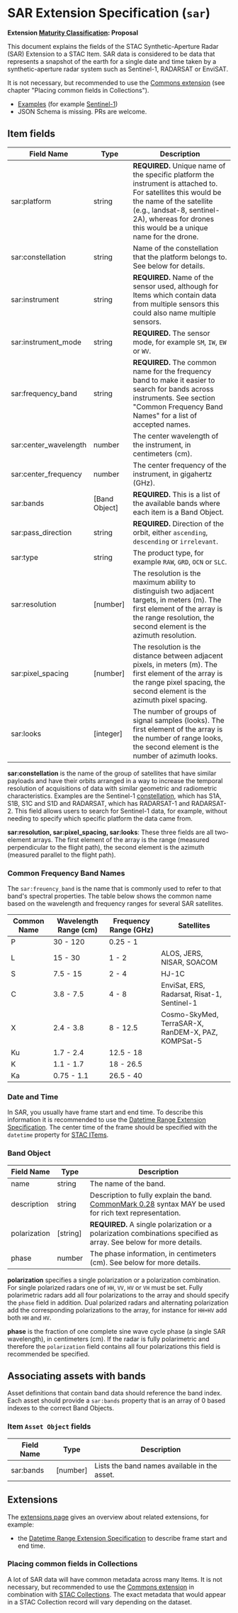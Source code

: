 # SAR Extension Specification (`sar`)

**Extension [Maturity Classification](../README.md#extension-maturity): Proposal**

This document explains the fields of the STAC Synthetic-Aperture Radar (SAR) Extension to a STAC Item.
SAR data is considered to be data that represents a snapshot of the earth for a single date and time taken by a synthetic-aperture radar system such as Sentinel-1, RADARSAT or EnviSAT.

It is not necessary, but recommended to use the [Commons extension](../commons/README.md) (see chapter "Placing common fields in Collections").

- [Examples](examples/) (for example [Sentinel-1](examples/sentinel1.json))
- JSON Schema is missing. PRs are welcome.

## Item fields

| Field Name            | Type          | Description |
| --------------------- | ------------- | ----------- |
| sar:platform          | string        | **REQUIRED.** Unique name of the specific platform the instrument is attached to. For satellites this would be the name of the satellite (e.g., landsat-8, sentinel-2A), whereas for drones this would be a unique name for the drone. |
| sar:constellation     | string        | Name of the constellation that the platform belongs to. See below for details. |
| sar:instrument        | string        | **REQUIRED.** Name of the sensor used, although for Items which contain data from multiple sensors this could also name multiple sensors. |
| sar:instrument_mode   | string        | **REQUIRED.** The sensor mode, for example `SM`, `IW`, `EW` or `WV`. |
| sar:frequency_band    | string        | **REQUIRED.** The common name for the frequency band to make it easier to search for bands across instruments. See section "Common Frequency Band Names" for a list of accepted names. |
| sar:center_wavelength | number        | The center wavelength of the instrument, in centimeters (cm). |
| sar:center_frequency  | number        | The center frequency of the instrument, in gigahertz (GHz). |
| sar:bands             | [Band Object] | **REQUIRED.** This is a list of the available bands where each item is a Band Object. |
| sar:pass_direction    | string        | **REQUIRED.** Direction of the orbit, either `ascending`, `descending` or `irrelevant`. |
| sar:type              | string        | The product type, for example `RAW`, `GRD`, `OCN` or `SLC`. |
| sar:resolution        | [number]      | The resolution is the maximum ability to distinguish two adjacent targets, in meters (m). The first element of the array is the range resolution, the second element is the azimuth resolution. |
| sar:pixel_spacing     | [number]      | The resolution is the distance between adjacent pixels, in meters (m). The first element of the array is the range pixel spacing, the second element is the azimuth pixel spacing. |
| sar:looks             | [integer]     | The number of groups of signal samples (looks). The first element of the array is the number of range looks, the second element is the number of azimuth looks. |

**sar:constellation** is the name of the group of satellites that have similar payloads and have their orbits arranged in a way to increase the temporal resolution of acquisitions of data with similar geometric and radiometric characteristics. Examples are the Sentinel-1 [constellation](https://www.esa.int/Our_Activities/Observing_the_Earth/Copernicus/Sentinel-1/Satellite_constellation), which has S1A, S1B, S1C and S1D and RADARSAT, which has RADARSAT-1 and RADARSAT-2. This field allows users to search for Sentinel-1 data, for example, without needing to specify which specific platform the data came from.

**sar:resolution, sar:pixel_spacing, sar:looks**: These three fields are all two-element arrays. The first element of the array is the range (measured perpendicular to the flight path), the second element is the azimuth (measured parallel to the flight path).

### Common Frequency Band Names

The `sar:freuency_band` is the name that is commonly used to refer to that band's spectral
properties. The table below shows the common name based on the wavelength and frequency ranges for several SAR satellites.

| Common Name | Wavelength Range (cm) | Frequency Range (GHz) | Satellites |
| ----------- | --------------------- | --------------------- | ---------- |
| P           | 30 - 120              | 0.25 - 1              | |
| L           | 15 - 30               | 1 - 2                 | ALOS, JERS, NISAR, SOACOM |
| S           | 7.5 - 15              | 2 - 4                 | HJ-1C |
| C           | 3.8 - 7.5             | 4 - 8                 | EnviSat, ERS, Radarsat, Risat-1, Sentinel-1 |
| X           | 2.4 - 3.8             | 8 - 12.5              | Cosmo-SkyMed, TerraSAR-X, RanDEM-X, PAZ, KOMPSat-5 |
| Ku          | 1.7 - 2.4             | 12.5 - 18             | |
| K           | 1.1 - 1.7             | 18 - 26.5             | |
| Ka          | 0.75 - 1.1            | 26.5 - 40             | |

### Date and Time

In SAR, you usually have frame start and end time. To describe this information it is recommended to use the [Datetime Range Extension Specification](../datetime-range/README.md). The center time of the frame should be specified with the `datetime` property for [STAC ITems](../../item-spec/item-spec.md).

### Band Object

| Field Name          | Type      | Description |
| ------------------- | --------- | ----------- |
| name                | string    | The name of the band. |
| description         | string    | Description to fully explain the band. [CommonMark 0.28](http://commonmark.org/) syntax MAY be used for rich text representation. |
| polarization        | [string]  | **REQUIRED.** A single polarization or a polarization combinations specified as array. See below for more details. |
| phase               | number    | The phase information, in centimeters (cm). See below for more details. |

**polarization** specifies a single polarization or a polarization combination. For single polarized radars one of `HH`, `VV`, `HV` or `VH` must be set. Fully polarimetric radars add all four polarizations to the array and should specify the `phase` field in addition. Dual polarized radars and alternating polarization add the corresponding polarizations to the array, for instance for `HH+HV` add both `HH` and `HV`. 

**phase** is the fraction of one complete sine wave cycle phase (a single SAR wavelength), in centimeters (cm). If the radar is fully polarimetric and therefore the `polarization` field contains all four polarizations this field is recommended be specified.

## Associating assets with bands

Asset definitions that contain band data should reference the band index. Each asset should provide a `sar:bands` property that is an array of 0 based indexes to the correct Band Objects.

### Item `Asset Object` fields
| Field Name | Type     | Description                                  |
| ---------- | -------- | -------------------------------------------- |
| sar:bands  | [number] | Lists the band names available in the asset. |

## Extensions

The [extensions page](../README.md) gives an overview about related extensions, for example:

* the [Datetime Range Extension Specification](../datetime-range/README.md) to describe frame start and end time.

### Placing common fields in Collections
A lot of SAR data will have common metadata across many Items. It is not necessary, but recommended	
to use the [Commons extension](../commons/README.md) in combination with [STAC Collections](../../collection-spec/README.md).
The exact metadata that would appear in a STAC Collection record will vary depending on the dataset.
